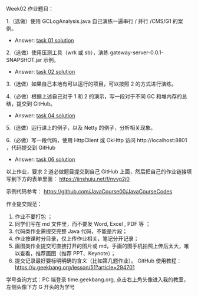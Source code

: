 Week02 作业题目：

1.（选做）使用 GCLogAnalysis.java 自己演练一遍串行 / 并行 /CMS/G1 的案例。
  - Answer: [task 01 solution](https://github.com/ajdfajdfl2003/JAVA-003/tree/main/Week_02/task01)

2.（选做）使用压测工具（wrk 或 sb），演练 gateway-server-0.0.1-SNAPSHOT.jar 示例。
  - Answer: [task 02 solution](https://github.com/ajdfajdfl2003/JAVA-003/tree/main/Week_02/task02)

3.（选做）如果自己本地有可以运行的项目，可以按照 2 的方式进行演练。

4.（必做）根据上述自己对于 1 和 2 的演示，写一段对于不同 GC 和堆内存的总结，提交到 GitHub。
  - Answer: [task 04 solution](https://github.com/ajdfajdfl2003/JAVA-003/tree/main/Week_02/task04)

5.（选做）运行课上的例子，以及 Netty 的例子，分析相关现象。

6.（必做）写一段代码，使用 HttpClient 或 OkHttp 访问  http://localhost:8801 ，代码提交到 GitHub
  - Answer: [task 06 solution](https://github.com/ajdfajdfl2003/JAVA-003/tree/main/Week_02/task06)

以上作业，要求 2 道必做题目提交到自己 GitHub 上面，然后把自己的作业链接填写到下方的表单里面： https://jinshuju.net/f/nvvg2j0

示例代码参考： https://github.com/JavaCourse00/JavaCourseCodes

作业提交规范：

1. 作业不要打包 ；
2. 同学们写在 md 文件里，而不要发 Word, Excel , PDF 等 ；
3. 代码类作业需提交完整 Java 代码，不能是片段；
4. 作业按课时分目录，仅上传作业相关，笔记分开记录；
5. 画图类作业提交可直接打开的图片或 md，手画的图手机拍照上传后太大，难以查看，推荐画图（推荐 PPT、Keynote）；
6. 提交记录最好要标明明确的含义（比如第几题作业）。 GitHub 使用教程： https://u.geekbang.org/lesson/51?article=294701

学号查询方式：PC 端登录 time.geekbang.org, 点击右上角头像进入我的教室，左侧头像下方 G 开头的为学号
